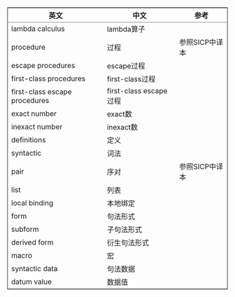 <table border="2" cellspacing="0" cellpadding="6" rules="groups" frame="hsides">


<colgroup>
<col  class="left" />

<col  class="left" />

<col  class="left" />
</colgroup>
<thead>
<tr>
<th scope="col" class="left">英文</th>
<th scope="col" class="left">中文</th>
<th scope="col" class="left">参考</th>
</tr>
</thead>

<tbody>
<tr>
<td class="left">lambda calculus</td>
<td class="left">lambda算子</td>
<td class="left">&#xa0;</td>
</tr>


<tr>
<td class="left">procedure</td>
<td class="left">过程</td>
<td class="left">参照SICP中译本</td>
</tr>


<tr>
<td class="left">escape procedures</td>
<td class="left">escape过程</td>
<td class="left">&#xa0;</td>
</tr>


<tr>
<td class="left">first-class procedures</td>
<td class="left">first-class过程</td>
<td class="left">&#xa0;</td>
</tr>


<tr>
<td class="left">first-class escape procedures</td>
<td class="left">first-class escape过程</td>
<td class="left">&#xa0;</td>
</tr>


<tr>
<td class="left">exact number</td>
<td class="left">exact数</td>
<td class="left">&#xa0;</td>
</tr>


<tr>
<td class="left">inexact number</td>
<td class="left">inexact数</td>
<td class="left">&#xa0;</td>
</tr>


<tr>
<td class="left">definitions</td>
<td class="left">定义</td>
<td class="left">&#xa0;</td>
</tr>


<tr>
<td class="left">syntactic</td>
<td class="left">词法</td>
<td class="left">&#xa0;</td>
</tr>


<tr>
<td class="left">pair</td>
<td class="left">序对</td>
<td class="left">参照SICP中译本</td>
</tr>


<tr>
<td class="left">list</td>
<td class="left">列表</td>
<td class="left">&#xa0;</td>
</tr>


<tr>
<td class="left">local binding</td>
<td class="left">本地绑定</td>
<td class="left">&#xa0;</td>
</tr>


<tr>
<td class="left">form</td>
<td class="left">句法形式</td>
<td class="left">&#xa0;</td>
</tr>


<tr>
<td class="left">subform</td>
<td class="left">子句法形式</td>
<td class="left">&#xa0;</td>
</tr>


<tr>
<td class="left">derived form</td>
<td class="left">衍生句法形式</td>
<td class="left">&#xa0;</td>
</tr>


<tr>
<td class="left">macro</td>
<td class="left">宏</td>
<td class="left">&#xa0;</td>
</tr>


<tr>
<td class="left">syntactic data</td>
<td class="left">句法数据</td>
<td class="left">&#xa0;</td>
</tr>


<tr>
<td class="left">datum value</td>
<td class="left">数据值</td>
<td class="left">&#xa0;</td>
</tr>
</tbody>
</table>